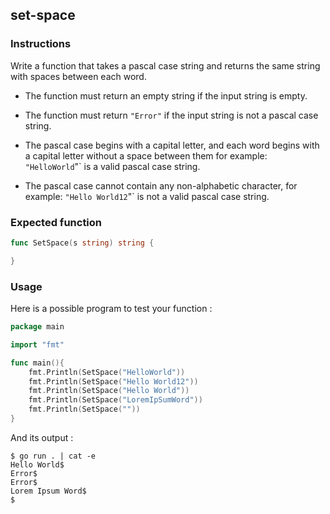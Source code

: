 ## set-space

### Instructions 

Write a function that takes a pascal case string and returns the same string with spaces between each word.

- The function must return an empty string if the input string is empty.

- The function must return `"Error"` if the input string is not a pascal case string.

- The pascal case begins with a capital letter, and each word begins with a capital letter without a space between them for example: `"HelloWorld`"` is a valid pascal case string.

- The pascal case cannot contain any non-alphabetic character, for example: `"Hello World12`"` is not a valid pascal case string.

### Expected function

```go
func SetSpace(s string) string {

}
```

### Usage

Here is a possible program to test your function :

```go
package main

import "fmt"

func main(){
    fmt.Println(SetSpace("HelloWorld"))
    fmt.Println(SetSpace("Hello World12"))
    fmt.Println(SetSpace("Hello World"))
    fmt.Println(SetSpace("LoremIpSumWord"))
    fmt.Println(SetSpace(""))
}
```

And its output :

```console
$ go run . | cat -e
Hello World$
Error$
Error$
Lorem Ipsum Word$
$
```
